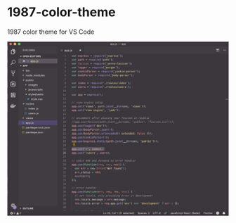 # 1987-color-theme
1987 color theme for VS Code

![1987 screenshot](/screenshots/1987-screenshot.png)
